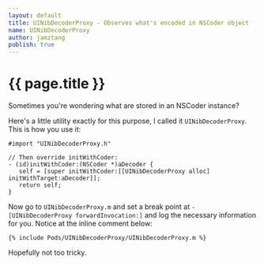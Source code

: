 ```yaml
--- 
layout: default
title: UINibDecoderProxy - Observes what's encoded in NSCoder object
name: UINibDecoderProxy
author: jamztang
publish: true
---
```


# {{ page.title }}

Sometimes you're wondering what are stored in an NSCoder instance?

Here's a little utility exactly for this purpose, I called it `UINibDecoderProxy`. This is how you use it:

```
#import "UINibDecoderProxy.h"

// Then override initWithCoder:
- (id)initWithCoder:(NSCoder *)aDecoder {
   self = [super initWithCoder:[[UINibDecoderProxy alloc] initWithTarget:aDecoder]];
   return self;
}
```

Now go to `UINibDecoderProxy.m` and set a break point at `-[UINibDecoderProxy forwardInvocation:]` and log the necessary information for you. Notice at the inline comment below:

```
{% include Pods/UINibDecoderProxy/UINibDecoderProxy.m %}
```

Hopefully not too tricky.
